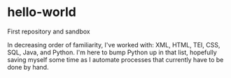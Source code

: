 # hello-world
First repository and sandbox

In decreasing order of familiarity, I've worked with: XML, HTML, TEI, CSS, SQL, Java, and Python.
I'm here to bump Python up in that list, hopefully saving myself some time as I automate processes that currently have to be done by hand.
